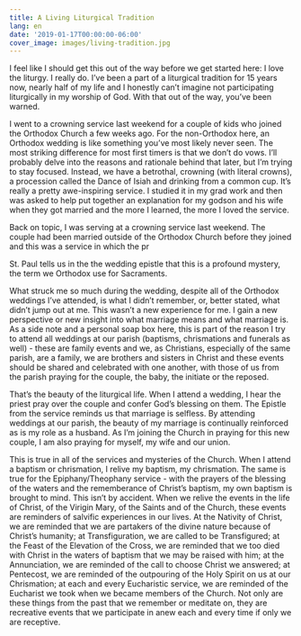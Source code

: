 ```yaml
---
title: A Living Liturgical Tradition
lang: en
date: '2019-01-17T00:00:00-06:00'
cover_image: images/living-tradition.jpg
---
```

I feel like I should get this out of the way before we get started here: I love the liturgy. I really do. I’ve been a part of a liturgical tradition for 15 years now, nearly half of my life and I honestly can’t imagine not participating liturgically in my worship of God. With that out of the way, you’ve been warned.

I went to a crowning service last weekend for a couple of kids who joined the Orthodox Church a few weeks ago. For the non-Orthodox here, an Orthodox wedding is like something you’ve most likely never seen. The most striking difference for most first timers is that we don’t do vows. I’ll probably delve into the reasons and rationale behind that later, but I’m trying to stay focused. Instead, we have a betrothal, crowning (with literal crowns), a procession called the Dance of Isiah and drinking from a common cup. It’s really a pretty awe-inspiring service. I studied it in my grad work and then was asked to help put together an explanation for my godson and his wife when they got married and the more I learned, the more I loved the service.

Back on topic, I was serving at a crowning service last weekend. The couple had been married outside of the Orthodox Church before they joined and this was a service in which the pr

St. Paul tells us in the the wedding epistle that this is a profound mystery, the term we Orthodox use for Sacraments.

What struck me so much during the wedding, despite all of the Orthodox weddings I’ve attended, is what I didn’t remember, or, better stated, what didn’t jump out at me. This wasn’t a new experience for me. I gain a new perspective or new insight into what marriage means and what marriage is. As a side note and a personal soap box here, this is part of the reason I try to attend all weddings at our parish (baptisms, chrismations and funerals as well) - these are family events and we, as Christians, especially of the same parish, are a family, we are brothers and sisters in Christ and these events should be shared and celebrated with one another, with those of us from the parish praying for the couple, the baby, the initiate or the reposed.

That’s the beauty of the liturgical life. When I attend a wedding, I hear the priest pray over the couple and confer God’s blessing on them. The Epistle from the service reminds us that marriage is selfless. By attending weddings at our parish, the beauty of my marriage is continually reinforced as is my role as a husband. As I’m joining the Church in praying for this new couple, I am also praying for myself, my wife and our union.

This is true in all of the services and mysteries of the Church. When I attend a baptism or chrismation, I relive my baptism, my chrismation. The same is true for the Epiphany/Theophany service - with the prayers of the blessing of the waters and the rememberance of Christ’s baptism, my own baptism is brought to mind. This isn’t by accident. When we relive the events in the life of Christ, of the Virigin Mary, of the Saints and of the Church, these events are reminders of salvific experiences in our lives. At the Nativity of Christ, we are reminded that we are partakers of the divine nature because of Christ’s humanity; at Transfiguration, we are called to be Transfigured; at the Feast of the Elevation of the Cross, we are reminded that we too died with Christ in the waters of baptism that we may be raised with him; at the Annunciation, we are reminded of the call to choose Christ we answered; at Pentecost, we are reminded of the outpouring of the Holy Spirit on us at our Chrismation; at each and every Eucharistic service, we are reminded of the Eucharist we took when we became members of the Church. Not only are these things from the past that we remember or meditate on, they are recreative events that we participate in anew each and every time if only we are receptive.
